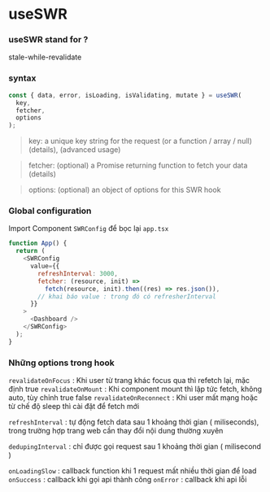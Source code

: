 # useSWR

### useSWR stand for ?

stale-while-revalidate

### syntax

```js
const { data, error, isLoading, isValidating, mutate } = useSWR(
  key,
  fetcher,
  options
);
```

> key: a unique key string for the request (or a function / array / null) (details), (advanced usage)

> fetcher: (optional) a Promise returning function to fetch your data (details)

> options: (optional) an object of options for this SWR hook

### Global configuration

Import Component `SWRConfig` để bọc lại `app.tsx`

```js
function App() {
  return (
    <SWRConfig
      value={{
        refreshInterval: 3000,
        fetcher: (resource, init) =>
          fetch(resource, init).then((res) => res.json()),
        // khai báo value : trong đó có refresherInterval
      }}
    >
      <Dashboard />
    </SWRConfig>
  );
}
```

### Những options trong hook

`revalidateOnFocus` : Khi user từ trang khác focus qua thì refetch lại, mặc định true
`revalidateOnMount` : Khi component mount thì lập tức fetch, không auto, tùy chỉnh true false
`revalidateOnReconnect` : Khi user mất mạng hoặc từ chế độ sleep thì cài đặt để fetch mới

`refreshInterval` : tự động fetch data sau 1 khoảng thời gian ( miliseconds), trong trường hợp trang web cần thay đổi nội dung thường xuyên

`dedupingInterval` : chỉ được gọi request sau 1 khoảng thời gian ( milisecond )

`onLoadingSlow` : callback function khi 1 request mất nhiều thời gian để load
`onSuccess` : callback khi gọi api thành công
`onError` : callback khi api lỗi
